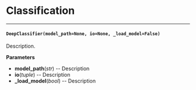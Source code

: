 # Classification
___

#### `DeepClassifier(model_path=None, io=None, _load_model=False)`
Description.

**Parameters** 
  - **model_path**(_str_) --  Description
  - **io**(_tuple_) --  Description
  - **_load_model**(_bool_) --  Description
